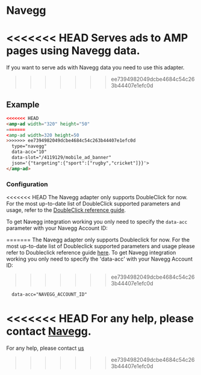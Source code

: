 <!---
Copyright 2017 The AMP HTML Authors. All Rights Reserved.

Licensed under the Apache License, Version 2.0 (the "License");
you may not use this file except in compliance with the License.
You may obtain a copy of the License at

      http://www.apache.org/licenses/LICENSE-2.0

Unless required by applicable law or agreed to in writing, software
distributed under the License is distributed on an "AS-IS" BASIS,
WITHOUT WARRANTIES OR CONDITIONS OF ANY KIND, either express or implied.
See the License for the specific language governing permissions and
limitations under the License.
-->

# Navegg

<<<<<<< HEAD
Serves ads to AMP pages using Navegg data.
=======
If you want to serve ads with Navegg data you need to use this adapter.
>>>>>>> ee7394982049dcbe4684c54c263b44407e1efc0d


## Example

```html
<<<<<<< HEAD
<amp-ad width="320" height="50"
=======
<amp-ad width=320 height=50
>>>>>>> ee7394982049dcbe4684c54c263b44407e1efc0d
  type="navegg"
  data-acc="10"
  data-slot="/4119129/mobile_ad_banner"
  json='{"targeting":{"sport":["rugby","cricket"]}}'>
</amp-ad>

```

### Configuration

<<<<<<< HEAD
The Navegg adapter only supports DoubleClick for now. For the most up-to-date list of DoubleClick supported parameters and usage, refer to the [DoubleClick reference guide](https://github.com/ampproject/amphtml/blob/master/ads/google/doubleclick.md).

To get Navegg integration working you only need to specify the `data-acc` parameter with your Navegg Account ID:

=======
The Navegg adapter only supports Doubleclick for now.
For the most up-to-date list of Doubleclick supported parameters and usage please refer to Doubleclick reference guide [here](google/doubleclick.md).
To get Navegg integration working you only need to specify the 'data-acc' with your Navegg Account ID:
>>>>>>> ee7394982049dcbe4684c54c263b44407e1efc0d
```html
  data-acc="NAVEGG_ACCOUNT_ID"
```

<<<<<<< HEAD
For any help, please contact [Navegg](https://www.navegg.com/en/institutional/#contact).
=======
For any help, please contact
[us](https://www.navegg.com/en/institutional/#contact)
>>>>>>> ee7394982049dcbe4684c54c263b44407e1efc0d
